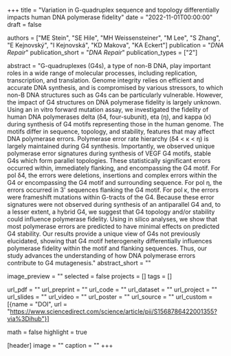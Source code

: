 +++
title = "Variation in G-quadruplex sequence and topology differentially impacts human DNA polymerase fidelity"
date = "2022-11-01T00:00:00"
draft = false

authors = ["ME Stein", "SE Hile", "MH Weissensteiner", "M Lee", "S Zhang", "E Kejnovský", "I Kejnovská", "KD Makova", "KA Eckert"]
publication = "_DNA Repair_"
publication_short = "_DNA Repair_"
publication_types = ["2"]

abstract = "G-quadruplexes (G4s), a type of non-B DNA, play important roles in a wide range of molecular processes, including replication, transcription, and translation. Genome integrity relies on efficient and accurate DNA synthesis, and is compromised by various stressors, to which non-B DNA structures such as G4s can be particularly vulnerable. However, the impact of G4 structures on DNA polymerase fidelity is largely unknown. Using an in vitro forward mutation assay, we investigated the fidelity of human DNA polymerases delta (δ4, four-subunit), eta (η), and kappa (κ) during synthesis of G4 motifs representing those in the human genome. The motifs differ in sequence, topology, and stability, features that may affect DNA polymerase errors. Polymerase error rate hierarchy (δ4 < κ < η) is largely maintained during G4 synthesis. Importantly, we observed unique polymerase error signatures during synthesis of VEGF G4 motifs, stable G4s which form parallel topologies. These statistically significant errors occurred within, immediately flanking, and encompassing the G4 motif. For pol δ4, the errors were deletions, insertions and complex errors within the G4 or encompassing the G4 motif and surrounding sequence. For pol η, the errors occurred in 3' sequences flanking the G4 motif. For pol κ, the errors were frameshift mutations within G-tracts of the G4. Because these error signatures were not observed during synthesis of an antiparallel G4 and, to a lesser extent, a hybrid G4, we suggest that G4 topology and/or stability could influence polymerase fidelity. Using in silico analyses, we show that most polymerase errors are predicted to have minimal effects on predicted G4 stability. Our results provide a unique view of G4s not previously elucidated, showing that G4 motif heterogeneity differentially influences polymerase fidelity within the motif and flanking sequences. Thus, our study advances the understanding of how DNA polymerase errors contribute to G4 mutagenesis."
abstract_short = ""

image_preview = ""
selected = false
projects = []
tags = []

url_pdf = ""
url_preprint = ""
url_code = ""
url_dataset = ""
url_project = ""
url_slides = ""
url_video = ""
url_poster = ""
url_source = ""
url_custom = [{name = "DOI", url = "https://www.sciencedirect.com/science/article/pii/S1568786422001355?via%3Dihub"}]

math = false
highlight = true

[header]
image = ""
caption = ""
+++
